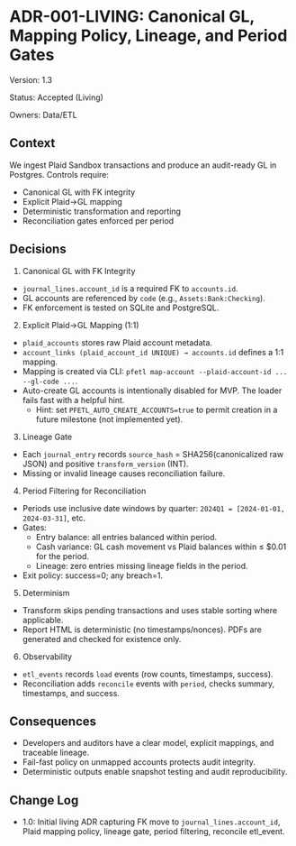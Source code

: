 # ADR-001-LIVING: Canonical GL, Mapping Policy, Lineage, and Period Gates

Version: 1.3

Status: Accepted (Living)

Owners: Data/ETL

## Context

We ingest Plaid Sandbox transactions and produce an audit-ready GL in Postgres. Controls require:

- Canonical GL with FK integrity
- Explicit Plaid→GL mapping
- Deterministic transformation and reporting
- Reconciliation gates enforced per period

## Decisions

1) Canonical GL with FK Integrity

- `journal_lines.account_id` is a required FK to `accounts.id`.
- GL accounts are referenced by `code` (e.g., `Assets:Bank:Checking`).
- FK enforcement is tested on SQLite and PostgreSQL.

2) Explicit Plaid→GL Mapping (1:1)

- `plaid_accounts` stores raw Plaid account metadata.
- `account_links (plaid_account_id UNIQUE) → accounts.id` defines a 1:1 mapping.
- Mapping is created via CLI: `pfetl map-account --plaid-account-id ... --gl-code ...`.
- Auto-create GL accounts is intentionally disabled for MVP. The loader fails fast with a helpful hint.
  - Hint: set `PFETL_AUTO_CREATE_ACCOUNTS=true` to permit creation in a future milestone (not implemented yet).

3) Lineage Gate

- Each `journal_entry` records `source_hash` = SHA256(canonicalized raw JSON) and positive `transform_version` (INT).
- Missing or invalid lineage causes reconciliation failure.

4) Period Filtering for Reconciliation

- Periods use inclusive date windows by quarter: `2024Q1 = [2024-01-01, 2024-03-31]`, etc.
- Gates:
  - Entry balance: all entries balanced within period.
  - Cash variance: GL cash movement vs Plaid balances within ≤ $0.01 for the period.
  - Lineage: zero entries missing lineage fields in the period.
- Exit policy: success=0; any breach=1.

5) Determinism

- Transform skips pending transactions and uses stable sorting where applicable.
- Report HTML is deterministic (no timestamps/nonces). PDFs are generated and checked for existence only.

6) Observability

- `etl_events` records `load` events (row counts, timestamps, success).
- Reconciliation adds `reconcile` events with `period`, checks summary, timestamps, and success.

## Consequences

- Developers and auditors have a clear model, explicit mappings, and traceable lineage.
- Fail-fast policy on unmapped accounts protects audit integrity.
- Deterministic outputs enable snapshot testing and audit reproducibility.

## Change Log

- 1.0: Initial living ADR capturing FK move to `journal_lines.account_id`, Plaid mapping policy, lineage gate, period filtering, reconcile etl_event.
